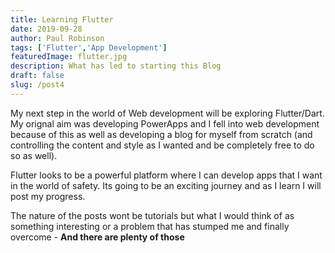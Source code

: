 ```yaml
---
title: Learning Flutter
date: 2019-09-28
author: Paul Robinson
tags: ['Flutter','App Development']
featuredImage: flutter.jpg
description: What has led to starting this Blog
draft: false
slug: /post4
---
```

My next step in the world of Web development will be exploring Flutter/Dart. My orignal aim was developing PowerApps and I fell into web development because of this as well as developing a blog for myself from scratch (and controlling the content and style as I wanted and be completely free to do so as well).

Flutter looks to be a powerful platform where I can develop apps that I want in the world of safety. Its going to be an exciting journey and as I learn I will post my progress.

The nature of the posts wont be tutorials but what I would think of as something interesting or a problem that has stumped me and finally overcome - **And there are plenty of those**

